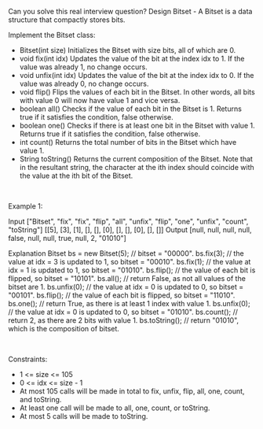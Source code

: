 Can you solve this real interview question? Design Bitset - A Bitset is a data structure that compactly stores bits.

Implement the Bitset class:

 * Bitset(int size) Initializes the Bitset with size bits, all of which are 0.
 * void fix(int idx) Updates the value of the bit at the index idx to 1. If the value was already 1, no change occurs.
 * void unfix(int idx) Updates the value of the bit at the index idx to 0. If the value was already 0, no change occurs.
 * void flip() Flips the values of each bit in the Bitset. In other words, all bits with value 0 will now have value 1 and vice versa.
 * boolean all() Checks if the value of each bit in the Bitset is 1. Returns true if it satisfies the condition, false otherwise.
 * boolean one() Checks if there is at least one bit in the Bitset with value 1. Returns true if it satisfies the condition, false otherwise.
 * int count() Returns the total number of bits in the Bitset which have value 1.
 * String toString() Returns the current composition of the Bitset. Note that in the resultant string, the character at the ith index should coincide with the value at the ith bit of the Bitset.

 

Example 1:


Input
["Bitset", "fix", "fix", "flip", "all", "unfix", "flip", "one", "unfix", "count", "toString"]
[[5], [3], [1], [], [], [0], [], [], [0], [], []]
Output
[null, null, null, null, false, null, null, true, null, 2, "01010"]

Explanation
Bitset bs = new Bitset(5); // bitset = "00000".
bs.fix(3);     // the value at idx = 3 is updated to 1, so bitset = "00010".
bs.fix(1);     // the value at idx = 1 is updated to 1, so bitset = "01010". 
bs.flip();     // the value of each bit is flipped, so bitset = "10101". 
bs.all();      // return False, as not all values of the bitset are 1.
bs.unfix(0);   // the value at idx = 0 is updated to 0, so bitset = "00101".
bs.flip();     // the value of each bit is flipped, so bitset = "11010". 
bs.one();      // return True, as there is at least 1 index with value 1.
bs.unfix(0);   // the value at idx = 0 is updated to 0, so bitset = "01010".
bs.count();    // return 2, as there are 2 bits with value 1.
bs.toString(); // return "01010", which is the composition of bitset.


 

Constraints:

 * 1 <= size <= 105
 * 0 <= idx <= size - 1
 * At most 105 calls will be made in total to fix, unfix, flip, all, one, count, and toString.
 * At least one call will be made to all, one, count, or toString.
 * At most 5 calls will be made to toString.